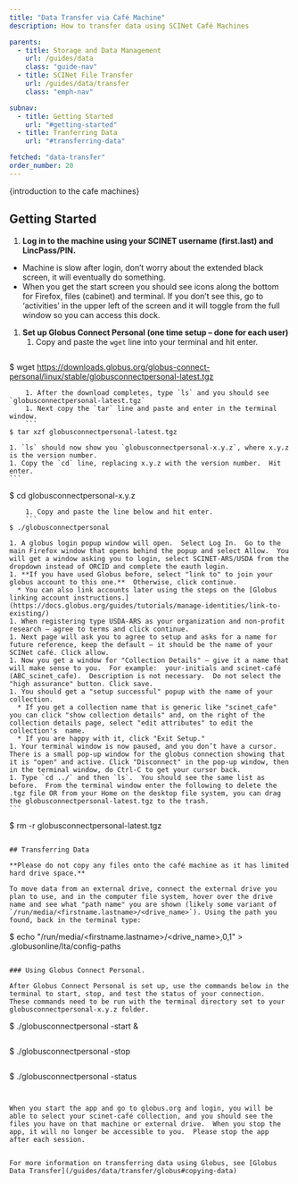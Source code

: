 ```yaml
---
title: "Data Transfer via Café Machine"
description: How to transfer data using SCINet Café Machines

parents:
  - title: Storage and Data Management
    url: /guides/data
    class: "guide-nav"
  - title: SCINet File Transfer
    url: /guides/data/transfer
    class: "emph-nav"

subnav:
  - title: Getting Started
    url: "#getting-started"
  - title: Tranferring Data
    url: "#transferring-data"

fetched: "data-transfer"
order_number: 20
---
```


{introduction to the cafe machines}<!--excerpt-->

## Getting Started

1. **Log in to the machine using your SCINET username (first.last) and LincPass/PIN.**
  * Machine is slow after login, don’t worry about the extended black screen, it will eventually do something.
  * When you get the start screen you should see icons along the bottom for Firefox, files (cabinet) and terminal.  If you don’t see this, go to ‘activities’ in the upper left of the screen and it will toggle from the full window so you can access this dock. 

1. **Set up Globus Connect Personal (one time setup – done for each user)**
    1. Copy and paste the `wget` line into your terminal and hit enter.
    ```
$ wget https://downloads.globus.org/globus-connect-personal/linux/stable/globusconnectpersonal-latest.tgz 
```
    1. After the download completes, type `ls` and you should see `globusconnectpersonal-latest.tgz`
    1. Next copy the `tar` line and paste and enter in the terminal window.  
    ```
$ tar xzf globusconnectpersonal-latest.tgz 
```
    1. `ls` should now show you `globusconnectpersonal-x.y.z`, where x.y.z is the version number.  
    1. Copy the `cd` line, replacing x.y.z with the version number.  Hit enter. 
    ```
$ cd globusconnectpersonal-x.y.z 
```
    1. Copy and paste the line below and hit enter. 
    ```
$ ./globusconnectpersonal 
```
    1. A globus login popup window will open.  Select Log In.  Go to the main Firefox window that opens behind the popup and select Allow.  You will get a window asking you to login, select SCINET-ARS/USDA from the dropdown instead of ORCID and complete the eauth login. 
    1. **If you have used Globus before, select "link to" to join your globus account to this one.**  Otherwise, click continue.
      * You can also link accounts later using the steps on the [Globus linking account instructions.](https://docs.globus.org/guides/tutorials/manage-identities/link-to-existing/)
    1. When registering type USDA-ARS as your organization and non-profit research – agree to terms and click continue. 
    1. Next page will ask you to agree to setup and asks for a name for future reference, keep the default – it should be the name of your SCINet café. Click allow. 
    1. Now you get a window for "Collection Details" – give it a name that will make sense to you.  For example:  your-initials and scinet-café (ABC_scinet_cafe).  Description is not necessary.  Do not select the "high assurance" button. Click save. 
    1. You should get a "setup successful" popup with the name of your collection. 
      * If you get a collection name that is generic like "scinet_cafe" you can click "show collection details" and, on the right of the collection details page, select "edit attributes" to edit the collection's  name.  
      * If you are happy with it, click "Exit Setup."   
    1. Your terminal window is now paused, and you don’t have a cursor.  There is a small pop-up window for the globus connection showing that it is "open" and active. Click "Disconnect" in the pop-up window, then in the terminal window, do Ctrl-C to get your cursor back. 
    1. Type `cd ../` and then `ls`.  You should see the same list as before.  From the terminal window enter the following to delete the .tgz file OR from your Home on the desktop file system, you can drag the globusconnectpersonal-latest.tgz to the trash.   
    ```
$ rm -r globusconnectpersonal-latest.tgz 
```

## Transferring Data

**Please do not copy any files onto the café machine as it has limited hard drive space.** 

To move data from an external drive, connect the external drive you plan to use, and in the computer file system, hover over the drive name and see what "path name" you are shown (likely some variant of `/run/media/<firstname.lastname>/<drive_name>`). Using the path you found, back in the terminal type: 
```
$ echo "/run/media/<firstname.lastname>/<drive_name>,0,1" > .globusonline/lta/config-paths
```

### Using Globus Connect Personal.   

After Globus Connect Personal is set up, use the commands below in the terminal to start, stop, and test the status of your connection.  These commands need to be run with the terminal directory set to your globusconnectpersonal-x.y.z folder. 

```
$ ./globusconnectpersonal -start &							 
```   
```
$ ./globusconnectpersonal -stop								 
```   
```
$ ./globusconnectpersonal -status							 
```
 

When you start the app and go to globus.org and login, you will be able to select your scinet-café collection, and you should see the files you have on that machine or external drive.  When you stop the app, it will no longer be accessible to you.  Please stop the app after each session. 


For more information on transferring data using Globus, see [Globus Data Transfer](/guides/data/transfer/globus#copying-data)